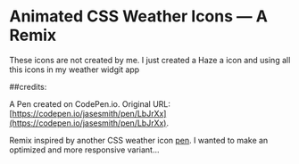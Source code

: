 # Animated CSS Weather Icons — A Remix

These icons are not created by me.
I just created a Haze a icon and using all this icons in my weather widgit app

##credits:

A Pen created on CodePen.io. Original URL: [https://codepen.io/jasesmith/pen/LbJrXx](https://codepen.io/jasesmith/pen/LbJrXx).

Remix inspired by another CSS weather icon [pen](http://codepen.io/akhil_001/pen/XNqQjw). I wanted to make an optimized and more responsive variant...
